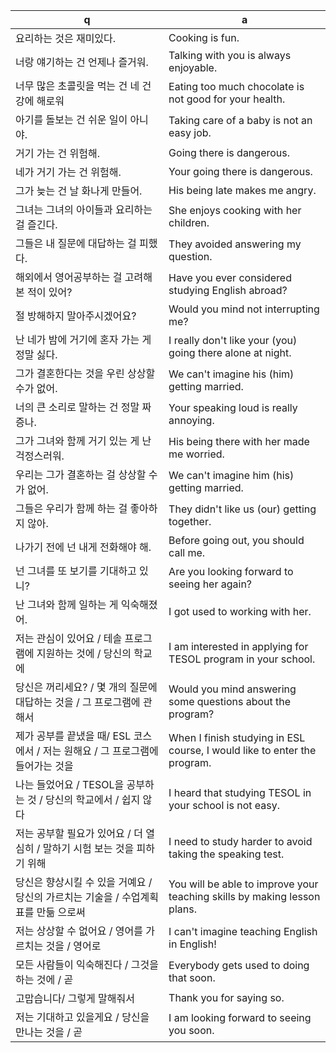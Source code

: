  q  | a
--- | ---
요리하는 것은 재미있다.						| Cooking is fun.
너랑 얘기하는 건 언제나 즐거워.					| Talking with you is always enjoyable.
너무 많은 초콜릿을 먹는 건 네 건강에 해로워			| Eating too much chocolate is not good for your health.
아기를 돌보는 건 쉬운 일이 아니야.				| Taking care of a baby is not an easy job.
거기 가는 건 위험해.						| Going there is dangerous.
네가 거기 가는 건 위험해.					| Your going there is dangerous.
그가 늦는 건 날 화나게 만들어.					| His being late makes me angry.
그녀는 그녀의 아이들과 요리하는 걸 즐긴다.			| She enjoys cooking with her children.
그들은 내 질문에 대답하는 걸 피했다.				| They avoided answering my question.
해외에서 영어공부하는 걸 고려해 본 적이 있어?			| Have you ever considered studying English abroad?
절 방해하지 말아주시겠어요?					| Would you mind not interrupting me?
난 네가 밤에 거기에 혼자 가는 게 정말 싫다.			| I really don't like your (you) going there alone at night.
그가 결혼한다는 것을 우린 상상할 수가 없어.			| We can't imagine his (him) getting married.
너의 큰 소리로 말하는 건 정말 짜증나.				| Your speaking loud is really annoying.
그가 그녀와 함께 거기 있는 게 난 걱정스러워.			| His being there with her made me worried.
우리는 그가 결혼하는 걸 상상할 수가 없어.			| We can't imagine him (his) getting married.
그들은 우리가 함께 하는 걸 좋아하지 않아.			| They didn't like us (our) getting together.
나가기 전에 넌 내게 전화해야 해.				| Before going out, you should call me.
넌 그녀를 또 보기를 기대하고 있니?				| Are you looking forward to seeing her again?
난 그녀와 함께 일하는 게 익숙해졌어.				| I got used to working with her.
저는 관심이 있어요 / 테솔 프로그램에 지원하는 것에 / 당신의 학교에			| I am interested in applying for TESOL program in your school.
당신은 꺼리세요? / 몇 개의 질문에 대답하는 것을 / 그 프로그램에 관해서			| Would you mind answering some questions about the program?
제가 공부를 끝냈을 때/ ESL 코스에서 / 저는 원해요 / 그 프로그램에 들어가는 것을		| When I finish studying in ESL course, I would like to enter the program.
나는 들었어요 / TESOL을 공부하는 것 / 당신의 학교에서 / 쉽지 않다			| I heard that studying TESOL in your school is not easy.
저는 공부할 필요가 있어요 / 더 열심히 / 말하기 시험 보는 것을 피하기 위해		| I need to study harder to avoid taking the speaking test.
당신은 향상시킬 수 있을 거예요 / 당신의 가르치는 기술을 / 수업계획표를 만듦 으로써	| You will be able to improve your teaching skills by making lesson plans.
저는 상상할 수 없어요 / 영어를 가르치는 것을 / 영어로		| I can't imagine teaching English in English!
모든 사람들이 익숙해진다 / 그것을 하는 것에 / 곧		| Everybody gets used to doing that soon.
고맙습니다/ 그렇게 말해줘서					| Thank you for saying so.
저는 기대하고 있을게요 / 당신을 만나는 것을 / 곧		| I am looking forward to seeing you soon.
